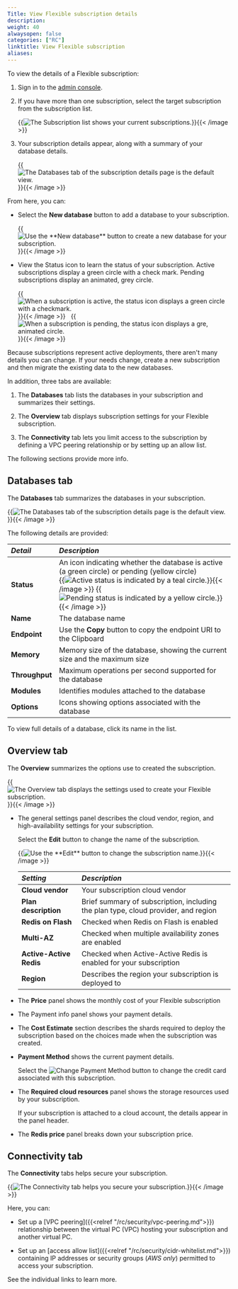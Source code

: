 ```yaml
---
Title: View Flexible subscription details
description:
weight: 40
alwaysopen: false
categories: ["RC"]
linktitle: View Flexible subscription
aliases:
---
```

To view the details of a Flexible subscription:

1.  Sign in to the [admin console](https://app.redislabs.com/#).

1.  If you have more than one subscription, select the target subscription from the subscription list.

    {{<image filename="images/rc/subscription-list-select.png" alt="The Subscription list shows your current subscriptions." >}}{{< /image >}}

1.  Your subscription details appear, along with a summary of your database details.

    {{<image filename="images/rc/subscription-flexible-databases-tab-pending.png" alt="The Databases tab of the subscription details page is the default view." >}}{{< /image >}}

From here, you can:

- Select the **New database** button to add a database to your subscription.

    {{<image filename="images/rc/button-database-new.png" alt="Use the **New database** button to create a new database for your subscription." >}}{{< /image >}}

- View the Status icon to learn the status of your subscription.  Active subscriptions display a green circle with a check mark. Pending subscriptions display an animated, grey circle.

    {{<image filename="images/rc/icon-database-status-active.png" alt="When a subscription is active, the status icon displays a green circle with a checkmark." >}}{{< /image >}} &nbsp; {{<image filename="images/rc/icon-subscription-status-pending.png" alt="When a subscription is pending, the status icon displays a gre, animated circle." >}}{{< /image >}}

Because subscriptions represent active deployments, there aren't many details you can change.  If your needs change, create a new subscription and then migrate the existing data to the new databases.

In addition, three tabs are available:

1.  The **Databases** tab lists the databases in your subscription and summarizes their settings.

2.  The **Overview** tab displays subscription settings for your Flexible subscription.

3.  The **Connectivity** tab lets you limit access to the subscription by defining a VPC peering relationship or by setting up an allow list.

The following sections provide more info.

## **Databases** tab

The **Databases** tab summarizes the databases in your subscription.  

{{<image filename="images/rc/subscription-flexible-databases-tab-pending.png" alt="The Databases tab of the subscription details page is the default view." >}}{{< /image >}}

The following details are provided:

| _Detail_ | _Description_ |
|:---------|:--------------|
| **Status** | An icon indicating whether the database is active (a green circle) or pending (yellow circle)<br/>{{<image filename="images/rc/icon-database-detail-status-active.png" alt="Active status is indicated by a teal circle." >}}{{< /image >}}&nbsp;{{<image filename="images/rc/icon-database-detail-status-pending.png" alt="Pending status is indicated by a yellow circle." >}}{{< /image >}} |
| **Name** | The database name |
| **Endpoint** | Use the **Copy** button to copy the endpoint URI to the Clipboard |
| **Memory** | Memory size of the database, showing the current size and the maximum size |
| **Throughput** | Maximum operations per second supported for the database |
| **Modules** | Identifies modules attached to the database |
| **Options** | Icons showing options associated with the database |

To view full details of a database, click its name in the list.

## **Overview** tab

The **Overview** summarizes the options use to created the subscription.

{{<image filename="images/rc/subscription-details-overview-flexible.png" alt="The Overview tab displays the settings used to create your Flexible subscription." >}}{{< /image >}}

- The general settings panel describes the cloud vendor, region, and high-availability settings for your subscription.

    Select the **Edit** button to change the name of the subscription.

    {{<image filename="images/rc/icon-edit-subscription-name.png" alt="Use the **Edit** button to change the subscription name." >}}{{< /image >}}


    | _Setting_ | _Description_ |
    |:---------|:--------------|
    | **Cloud vendor** | Your subscription cloud vendor |
    | **Plan description** | Brief summary of subscription, including the plan type, cloud provider, and region |
    | **Redis on Flash** | Checked when Redis on Flash is enabled |
    | **Multi-AZ** | Checked when multiple availability zones are enabled |
    | **Active-Active Redis** | Checked when Active-Active Redis is enabled for your subscription |
    | **Region** | Describes the region your subscription is deployed to |

- The **Price** panel shows the monthly cost of your Flexible subscription

- The Payment info panel shows your payment details.

- The **Cost Estimate** section describes the shards required to deploy the subscription based on the choices made when the subscription was created.  

- **Payment Method** shows the current payment details.

    Select the ![**Change Payment Method**](/images/rc/icon-subscription-detail-change-payment-flexible.png) button to change the credit card associated with this subscription.

- The **Required cloud resources** panel shows the storage resources used by your subscription.  

    If your subscription is attached to a cloud account, the details appear in the panel header.

- The **Redis price** panel breaks down your subscription price.

## **Connectivity** tab

The **Connectivity** tabs helps secure your subscription.  

{{<image filename="images/rc/subscription-details-connectivity-tab-flexible.png" alt="The Connectivity tab helps you secure your subscription." >}}{{< /image >}}

Here, you can:

- Set up a [VPC peering]({{<relref "/rc/security/vpc-peering.md">}}) relationship between the virtual PC (VPC) hosting your subscription and another virtual PC.

- Set up an [access allow list]({{<relref "/rc/security/cidr-whitelist.md">}}) containing IP addresses or security groups (_AWS only_) permitted to access your subscription.

See the individual links to learn more.

